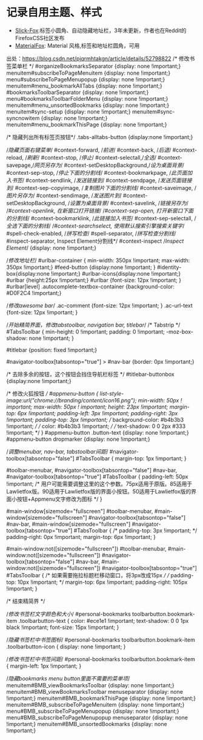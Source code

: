 #  记录自用主题、样式
- [Slick-Fox](https://github.com/Etesam913/slick-fox):标签小圆角、自动隐藏地址栏，3年未更新，作者也在Reddit的FirefoxCSS社区发布
- [MaterialFox](https://github.com/muckSponge/MaterialFox): Material 风格,标签和地址栏圆角，可用


出处：https://blog.csdn.net/pjqrmhtakgn/article/details/52798822
/* 修改书签菜单栏 */
#organizeBookmarksSeparator {display: none !important;}
menuitem#subscribeToPageMenuitem {display: none !important;}
menu#subscribeToPageMenupopup {display: none !important;}
menuitem#menu_bookmarkAllTabs {display: none !important;}
#bookmarksToolbarSeparator {display: none !important;}
menu#bookmarksToolbarFolderMenu {display: none !important;}
menuitem#menu_unsortedBookmarks {display: none !important;}
menuitem#sync-setup {display: none !important;}
menuitem#sync-syncnowitem {display: none !important;}
menuitem#menu_bookmarkThisPage {display: none !important;}
 
/* 隐藏列出所有标签页按钮*/
.tabs-alltabs-button {display:none !important;} 
 
/*隐藏页面右键菜单*/
#context-forward, /*前进*/
#context-back, /*后退*/
#context-reload, /*刷新*/
#context-stop, /*停止*/
#context-selectall,/*全选*/
#context-savepage,/*网页另存为*/
#context-setDesktopBackground,/*设为桌面背景*/
#context-sep-stop, /*停止下面的分割线*/
#context-bookmarkpage, /*此页面加入书签*/
#context-sendlink, /*发送链接到*/
#context-sendpage, /*发送页面链接到*/
#context-sep-copyimage, /*复制图片下面的分割线*/
#context-saveimage, /*图片另存为*/
#context-sendimage, /*发送图片到*/
#context-setDesktopBackground, /*设置为桌面背景*/
#context-savelink, /*链接另存为*/
/*#context-openlink, 在新窗口打开链接*/
/*#context-sep-open, 打开新窗口下面的分割线*/
#context-bookmarklink, /*此链接加入书签*/
#context-sep-selectall, /*全选下面的分割线*/
/*#context-searchselect, 使用默认搜索引擎搜索关键字*/
#spell-check-enabled, /*拼写检查*/
#spell-separator, /*拼写检查分割线*/
#inspect-separator, Inspect Element分割线*/
#context-inspect /*Inspect Element*/
{display: none !important;}
 
/*修改地址栏*/
#urlbar-container { min-width: 350px !important; max-width: 350px !important;}
#feed-button {display:none !important; }
#identity-box{display:none !important;}
#urlbar-icons{display:none !important;}
#urlbar {height:25px !important;}
#urlbar {font-size: 12px !important; }
#urlbar[level] .autocomplete-textbox-container {background-color: #D0F2C4 !important;}
 
/*修改awesome bar*/
.ac-comment {font-size: 12px !important; }
.ac-url-text {font-size: 12px !important; }
 
/*开始精简界面，修改tabstoolbar, navigation bar, titlebar*/
/* Tabstrip */
#TabsToolbar {
min-height: 0 !important;
padding: 0 !important;
-moz-box-shadow: none !important;
}
 
#titlebar {position: fixed !important;} 
 
#navigator-toolbox[tabsontop="true"] > #nav-bar {border: 0px !important;}
 
/* 去除多余的按钮，这个按钮会挡住导航栏标签 */
#titlebar-buttonbox {display:none !important;}
 
/* 修改火狐按钮 */
#appmenu-button {
list-style-image:url("chrome://branding/content/icon16.png");
min-width: 50px ! important;
max-width: 50px ! important;
height: 23px !important;
margin-top: 6px !important;
padding-left: 3px !important;
padding-right: 3px !important;
padding-top: 3px !important;
/* background-color: #b4b3b3 !important; */
/* color: #b4b3b3 !important; */
/* text-shadow: 0 0 2px #333 !important; */
}
#appmenu-button .button-text {display: none !important;}
#appmenu-button dropmarker {display: none !important;}
 
/*调整menubar, nav-bar, tabstoolbar间距*/
#navigator-toolbox[tabsontop="false"] #TabsToolbar {
margin-top: 1px !important;
}
 
#toolbar-menubar,
#navigator-toolbox[tabsontop="false"] #nav-bar,
#navigator-toolbox[tabsontop="true"] #TabsToolbar {
padding-left: 50px !important; /* 用户可能需要调整这里的这个参数。75px适用于原版。85适用于Lawlietfox版。90适用于Lawlietfox版的界面小按钮。50适用于Lawlietfox版的界面小按钮+Appmenu文字修改为图标 */
}
 
#main-window[sizemode="fullscreen"] #toolbar-menubar,
#main-window[sizemode="fullscreen"] #navigator-toolbox[tabsontop="false"] #nav-bar,
#main-window[sizemode="fullscreen"] #navigator-toolbox[tabsontop="true"] #TabsToolbar {
 /* padding-top: 3px !important; */
padding-right: 0px !important;
margin-top: 6px !important;
}
 
#main-window:not([sizemode="fullscreen"]) #toolbar-menubar,
#main-window:not([sizemode="fullscreen"]) #navigator-toolbox[tabsontop="false"] #nav-bar,
#main-window:not([sizemode="fullscreen"]) #navigator-toolbox[tabsontop="true"] #TabsToolbar {
/* 如果需要拖拉标题栏移动窗口，将3px改成15px */ 
/* padding-top: 10px !important; */
margin-top: 6px !important;
padding-right: 105px !important;
}
 
/* 结束精简界 */
 
/*修改书签栏文字颜色和大小*/
#personal-bookmarks toolbarbutton.bookmark-item .toolbarbutton-text {
color: #ece1e1 !important;
text-shadow: 0 0 1px black !important;
font-size: 15px !important;
}
 
/*隐藏书签栏中书签图标*/
#personal-bookmarks toolbarbutton.bookmark-item .toolbarbutton-icon {
display: none !important;
}
 
/*修改书签栏中书签间距*/
#personal-bookmarks toolbarbutton.bookmark-item {
margin-left: 1px !important;
}
 
/*隐藏bookmarks menu button里面不需要的菜单项*/
menuitem#BMB_viewBookmarksToolbar {display: none !important;}
menuitem#BMB_viewBookmarksToolbar menuseparator {display: none !important;}
menuitem#BMB_bookmarkThisPage {display: none !important;}
menuitem#BMB_subscribeToPageMenuitem {display: none !important;}
menu#BMB_subscribeToPageMenupopup {display: none !important;}
menu#BMB_subscribeToPageMenupopup menuseparator {display: none !important;}
menuitem#BMB_unsortedBookmarks {display: none !important;}
